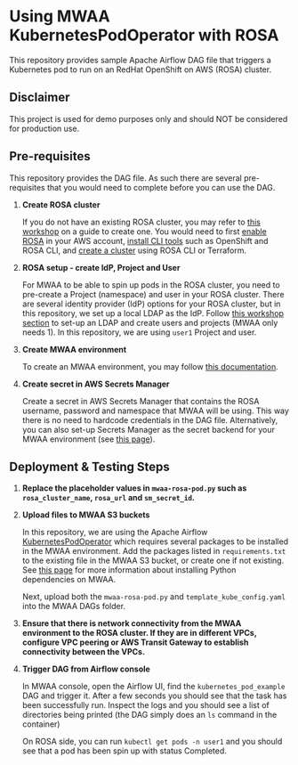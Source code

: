 # Using MWAA KubernetesPodOperator with ROSA

This repository provides sample Apache Airflow DAG file that triggers a Kubernetes pod to run on an RedHat OpenShift on AWS (ROSA) cluster.

## Disclaimer
This project is used for demo purposes only and should NOT be considered for production use.

## Pre-requisites

This repository provides the DAG file. As such there are several pre-requisites that you would need to complete before you can use the DAG.

1. **Create ROSA cluster**

    If you do not have an existing ROSA cluster, you may refer to [this workshop](https://catalog.workshops.aws/aws-openshift-workshop/en-US) on a guide to create one. You would need to first [enable ROSA](https://catalog.workshops.aws/aws-openshift-workshop/en-US/1-getting-started/1-enabling-rosa) in your AWS account, [install CLI tools](https://catalog.workshops.aws/aws-openshift-workshop/en-US/1-getting-started/2-deployment-tools) such as OpenShift and ROSA CLI, and [create a cluster](https://catalog.workshops.aws/aws-openshift-workshop/en-US/1-getting-started/3-create-cluster) using ROSA CLI or Terraform.  

1. **ROSA setup - create IdP, Project and User**

    For MWAA to be able to spin up pods in the ROSA cluster, you need to pre-create a Project (namespace) and user in your ROSA cluster. There are several identity provider (IdP) options for your ROSA cluster, but in this repository, we set up a local LDAP as the IdP. Follow [this workshop section](https://catalog.workshops.aws/aws-openshift-workshop/en-US/1-getting-started/4-create-users) to set-up an LDAP and create users and projects (MWAA only needs 1). In this repository, we are using `user1` Project and user.  <br/>

1. **Create MWAA environment**

    To create an MWAA environment, you may follow [this documentation](https://docs.aws.amazon.com/mwaa/latest/userguide/create-environment.html).

1. **Create secret in AWS Secrets Manager**

    Create a secret in AWS Secrets Manager that contains the ROSA username, password and namespace that MWAA will be using. This way there is no need to hardcode credentials in the DAG file. Alternatively, you can also set-up Secrets Manager as the secret backend for your MWAA environment (see [this page](https://docs.aws.amazon.com/mwaa/latest/userguide/connections-secrets-manager.html)).

## Deployment & Testing Steps

1. **Replace the placeholder values in `mwaa-rosa-pod.py` such as `rosa_cluster_name`, `rosa_url` and `sm_secret_id`.**

1. **Upload files to MWAA S3 buckets**

    In this repository, we are using the Apache Airflow [KubernetesPodOperator](https://airflow.apache.org/docs/apache-airflow-providers-cncf-kubernetes/stable/operators.html) which requires several packages to be installed in the MWAA environment. Add the packages listed in `requirements.txt` to the existing file in the MWAA S3 bucket, or create one if not existing. See [this page](https://docs.aws.amazon.com/mwaa/latest/userguide/working-dags-dependencies.html) for more information about installing Python dependencies on MWAA.

    Next, upload both the `mwaa-rosa-pod.py` and `template_kube_config.yaml` into the MWAA DAGs folder.

1. **Ensure that there is network connectivity from the MWAA environment to the ROSA cluster. If they are in different VPCs, configure VPC peering or AWS Transit Gateway to establish connectivity between the VPCs.**

1. **Trigger DAG from Airflow console**

    In MWAA console, open the Airflow UI, find the `kubernetes_pod_example` DAG and trigger it. After a few seconds you should see that the task has been successfully run. Inspect the logs and you should see a list of directories being printed (the DAG simply does an `ls` command in the container)

    On ROSA side, you can run `kubectl get pods -n user1` and you should see that a pod has been spin up with status Completed.
